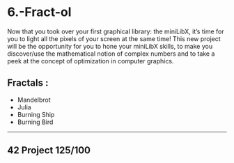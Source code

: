 # 6.-Fract-ol
Now that you took over your first graphical library: the miniLibX, it’s time for you to light all the pixels of your screen at the same time! This new project will be the opportunity for you to hone your miniLibX skills, to make you discover/use the mathematical notion of complex numbers and to take a peek at the concept of optimization in computer graphics.

## Fractals :
* Mandelbrot
* Julia
* Burning Ship
* Burning Bird

***
## 42 Project 125/100
